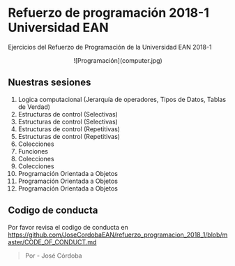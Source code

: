 # Refuerzo de programación 2018-1 Universidad EAN
Ejercicios del Refuerzo de Programación de la Universidad EAN 2018-1

<div align="center">
![Programación](computer.jpg)
</div>

## Nuestras sesiones

1. Logica computacional (Jerarquía de operadores, Tipos de Datos, Tablas de Verdad)
2. Estructuras de control (Selectivas)
3. Estructuras de control (Selectivas)
4. Estructuras de control (Repetitivas)
5. Estructuras de control (Repetitivas)
6. Colecciones
7. Funciones
8. Colecciones
9. Colecciones
10. Programación Orientada a Objetos
11. Programación Orientada a Objetos
12. Programación Orientada a Objetos

## Codigo de conducta
Por favor revisa el codigo de conducta en https://github.com/JoseCordobaEAN/refuerzo_programacion_2018_1/blob/master/CODE_OF_CONDUCT.md



>Por - José Córdoba


